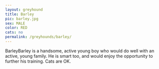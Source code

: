 ```yaml
---
layout: greyhound
title: Barley
pic: barley.jpg
sex: MALE
color: RED
cats: no
permalink: /greyhounds/barley/
---
```


BarleyBarley is a handsome, active young boy who would do well with an active, young family. He is smart too, and
would enjoy the opportunity to further his training. Cats are OK.
